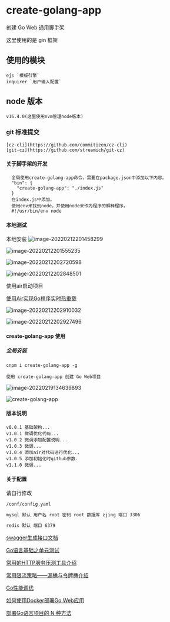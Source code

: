 # create-golang-app

创建 Go Web 通用脚手架

这里使用的是 gin 框架

## 使用的模块

```
ejs `模板引擎`
inquirer `用户输入配置`
```

## node 版本

```
v16.4.0(这里使用nvm管理node版本)
```

### git 标准提交

```
[cz-cli](https://github.com/commitizen/cz-cli)
[git-cz](https://github.com/streamich/git-cz)
```

#### 关于脚手架的开发

```
  全局使用create-golang-app命令，需要在package.json中添加以下内容。
  "bin": {
    "create-golang-app": "./index.js"
  }
  在index.js中添加。
  使用env来找到node，并使用node来作为程序的解释程序。
  #!/usr/bin/env node
```

#### 本地测试

本地安装
![image-20220212201458299](https://qiniuyun.code520.com.cn/images/20220212201458.png)

![image-20220212201555235](https://qiniuyun.code520.com.cn/images/20220212201555.png)

![image-20220212202720598](https://qiniuyun.code520.com.cn/images/20220212203100.png)

![image-20220212202848501](https://qiniuyun.code520.com.cn/images/20220212202848.png)

使用air启动项目

[使用Air实现Go程序实时热重载](https://www.liwenzhou.com/posts/Go/live_reload_with_air/)

![image-20220212202910032](https://qiniuyun.code520.com.cn/images/20220212202910.png)

![image-20220212202927496](https://qiniuyun.code520.com.cn/images/20220212202927.png)

#### create-golang-app 使用

##### 全局安装

```
cnpm i create-golang-app -g

使用 create-golang-app 创建 Go Web项目
```

![image-20220219134639893](https://qiniuyun.code520.com.cn/images/20220219134639.png)

![create-golang-app](https://camo.githubusercontent.com/ca3d16b730f9c6c7a297f6dc9ec3db97db913e8e3de0c6adc1f5fec7ef74a8ab/68747470733a2f2f71696e697579756e2e636f64653532302e636f6d2e636e2f696d616765732f32303232303132373132303234362e676966)

#### 版本说明

```
v0.0.1 基础架构...
v1.0.1 微调优化代码...
v1.0.2 微调添加配置说明...
v1.0.3 微调...
v1.0.4 添加air对代码进行优化...
v1.0.5 添加初始化时github参数.
v1.1.0 微调...
```



#### 关于配置

请自行修改

```bash
/conf/config.yaml

mysql 默认 用户名 root 密码 root 数据库 zjing 端口 3306

redis 默认 端口 6379
```

[swagger生成接口文档](https://www.liwenzhou.com/posts/Go/gin_swagger/)

[Go语言基础之单元测试](https://www.liwenzhou.com/posts/Go/unit-test/#)

[常用的HTTP服务压测工具介绍](https://www.liwenzhou.com/posts/Go/benchmark_tool/)

[常用限流策略——漏桶与令牌桶介绍](https://www.liwenzhou.com/posts/Go/ratelimit/)

[Go性能调优](https://www.liwenzhou.com/posts/Go/performance_optimisation/)

[如何使用Docker部署Go Web应用](https://www.liwenzhou.com/posts/Go/how_to_deploy_go_app_using_docker/)

[部署Go语言项目的 N 种方法](https://www.liwenzhou.com/posts/Go/deploy_go_app/)
